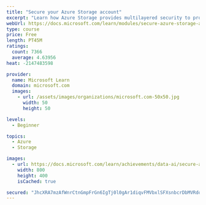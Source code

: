 ```yaml
---
title: "Secure your Azure Storage account"
excerpt: "Learn how Azure Storage provides multilayered security to protect your data with access keys, secure networks, and Advanced Threat Protection monitoring."
webUrl: https://docs.microsoft.com/learn/modules/secure-azure-storage-account/
type: course
price: Free
length: PT45M
ratings:
  count: 7366
  average: 4.63956
heat: -2147483598

provider:
  name: Microsoft Learn
  domain: microsoft.com
  images:
    - url: /assets/images/organizations/microsoft.com-50x50.jpg
      width: 50
      height: 50

levels:
  - Beginner

topics:
  - Azure
  - Storage

images:
  - url: https://docs.microsoft.com/learn/achievements/data-ai/secure-azure-storage-account-badge-social.png
    width: 800
    height: 400
    isCached: true

secured: "JhcXRA7mzAfWnrCtnGmpFrGn6IgTj0l0gAr1diqvFMVbxlSFXsnbcrDbMVRdoIEv2FwLdyN7GtWGDKPIpOENME4UUC8iKHDV7RYb1CXh9klmrO1NE8fBiZcZr5w6+0qqFXSojMqV8ayytB+yNQ1zK3V0xD45HKTAl2SjIIkdgotHMJDS4K4kaAcTVOuTzz+/TWD6LbuoDZ1RTdksPfDj/ZAtu1NBUwYBkpkqd13wfSKuESDIBWtJC83FzEkygsq0wN6yCAvGFF8Xt03yocufzxmkF7Zc7EF2HdjCabThwRKGpfvTwJ+SgkFPDhpooFShY2iZVpaRLhCShgP8uxRrgmFoWAVrjrV5UmwVs0umMs49bR2uCJ8cWAYA2tNYLwfDStEIhpOCSsteRt6rRMIMozfmNrjcd7q/hBd4uGWI+Dc=;Azogv6t/KZkvlojIBg2kmg=="
---
```


